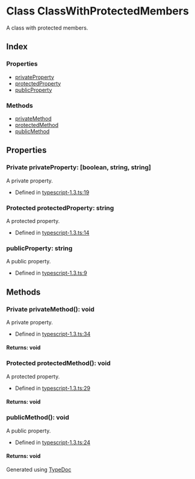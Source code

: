 # Class ClassWithProtectedMembers
A class with protected members.

## Index

### Properties
* [privateProperty](_typescript_1_3_.classwithprotectedmembers.md#privateproperty)
* [protectedProperty](_typescript_1_3_.classwithprotectedmembers.md#protectedproperty)
* [publicProperty](_typescript_1_3_.classwithprotectedmembers.md#publicproperty)

### Methods
* [privateMethod](_typescript_1_3_.classwithprotectedmembers.md#privatemethod)
* [protectedMethod](_typescript_1_3_.classwithprotectedmembers.md#protectedmethod)
* [publicMethod](_typescript_1_3_.classwithprotectedmembers.md#publicmethod)

## Properties

### Private privateProperty: [boolean, string, string]
A private property.
* Defined in [typescript-1.3.ts:19](https://github.com/kimamula/typedoc/blob/HEAD/examples/basic/src/typescript-1.3.ts#L19)


### Protected protectedProperty: string
A protected property.
* Defined in [typescript-1.3.ts:14](https://github.com/kimamula/typedoc/blob/HEAD/examples/basic/src/typescript-1.3.ts#L14)


### publicProperty: string
A public property.
* Defined in [typescript-1.3.ts:9](https://github.com/kimamula/typedoc/blob/HEAD/examples/basic/src/typescript-1.3.ts#L9)


## Methods

### Private privateMethod(): void
A private property.  
* Defined in [typescript-1.3.ts:34](https://github.com/kimamula/typedoc/blob/HEAD/examples/basic/src/typescript-1.3.ts#L34)

#### Returns: void

### Protected protectedMethod(): void
A protected property.  
* Defined in [typescript-1.3.ts:29](https://github.com/kimamula/typedoc/blob/HEAD/examples/basic/src/typescript-1.3.ts#L29)

#### Returns: void

### publicMethod(): void
A public property.  
* Defined in [typescript-1.3.ts:24](https://github.com/kimamula/typedoc/blob/HEAD/examples/basic/src/typescript-1.3.ts#L24)

#### Returns: void


Generated using [TypeDoc](http://typedoc.io)
